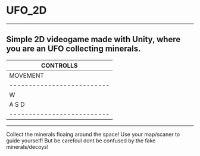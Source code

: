 # UFO_2D
------------------------------------------------------------------------------
Simple 2D videogame made with Unity, where you are an UFO collecting minerals.
------------------------------------------------------------------------------
|         CONTROLLS        |
|--------------------------|
|          MOVEMENT        |
|--------------------------|
|      W      |      ↑     |
|  A  S  D    |    ← ↓ →   |
|--------------------------|
-----------------------------------------------------------------------------
Collect the minerals floaing around the space! Use your map/scaner to guide yourself! But be carefoul dont be confused by the fake minerals/decoys!
